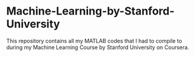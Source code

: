 # Machine-Learning-by-Stanford-University
This repository contains all my MATLAB codes that I had to compile to during my Machine Learning  Course by Stanford University on Coursera.
